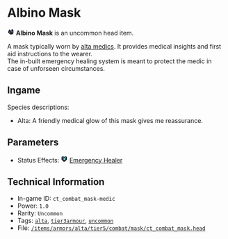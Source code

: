# Albino Mask

<img src="https://raw.githubusercontent.com/Ceterai/Enternia/main/items/armors/alta/tier5/combat/mask/icon.png" alt="Albino Mask icon" loading="lazy" height=16px width="auto" /> **Albino Mask** is an uncommon head item.

A mask typically worn by [alta medics](https://ceterai.github.io/MyEnternia/Wiki/AltaMedic). It provides medical insights and first aid instructions to the wearer.  
The in-built emergency healing system is meant to protect the medic in case of unforseen circumstances.

## Ingame

Species descriptions:

- Alta: A friendly medical glow of this mask gives me reassurance.

## Parameters

- Status Effects: <img src="https://raw.githubusercontent.com/Ceterai/Enternia/main/stats/effects/ct_autoeffect/ct_emergency_healer.png" alt="Emergency Healer icon" loading="lazy" height=16px width="auto" /> [Emergency Healer](https://ceterai.github.io/MyEnternia/Wiki/EmergencyHealer)

## Technical Information

- In-game ID: `ct_combat_mask-medic`
- Power: `1.0`
- Rarity: `Uncommon`
- Tags: [`alta`](https://ceterai.github.io/MyEnternia/Wiki/Tags/Alta), [`tier3armour`](https://ceterai.github.io/MyEnternia/Wiki/Tags/Tier3Armour), [`uncommon`](https://ceterai.github.io/MyEnternia/Wiki/Tags/Uncommon)
- File: [`/items/armors/alta/tier5/combat/mask/ct_combat_mask.head`](https://github.com/Ceterai/Enternia/blob/main/items/armors/alta/tier5/combat/mask/ct_combat_mask.head)
